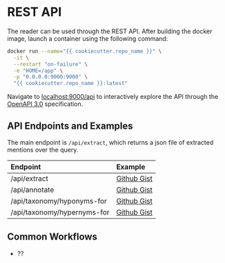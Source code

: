 # REST API

The reader can be used through the REST API. After building the docker image, launch a container using the following command:

```bash
docker run --name="{{ cookiecutter.repo_name }}" \
  -it \
  --restart "on-failure" \
  -e "HOME=/app" \
  -p "0.0.0.0:9000:9000" \
  "{{ cookiecutter.repo_name }}:latest"
```

Navigate to [localhost:9000/api](http://localhost:9000/api) to interactively explore the API through the [OpenAPI 3.0](http://spec.openapis.org/oas/v3.0.3) specification.

## API Endpoints and Examples

The main endpoint is `/api/extract`, which returns a json file of extracted mentions over the query.

| Endpoint | Example |
| :--- | :--- |
| /api/extract | [Github Gist](https://gist.github.com/myedibleenso/9241a4c9c71d29f148ef0b8c44602b60) |
| /api/annotate | [Github Gist](https://gist.github.com/zwellington/21688441b3d8a62f8e2f2051e1792a63) |
| /api/taxonomy/hyponyms-for | [Github Gist](https://gist.github.com/zwellington/7a7ae44bff5cd890198d2eea4f2f0145) |
| /api/taxonomy/hypernyms-for | [Github Gist](https://gist.github.com/zwellington/59041ebd68e60e1b7f21bb30545a4213) |

## Common Workflows

- ??

<!--- 
- Manipulating mentions
  - python
  - scala
-->